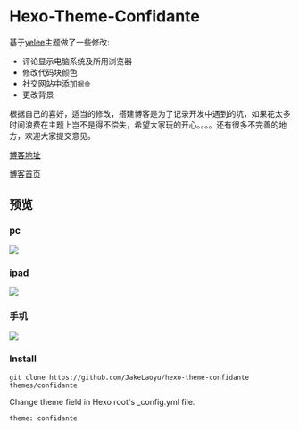 # Hexo-Theme-Confidante

基于[yelee](https://github.com/MOxFIVE/hexo-theme-yelee)主题做了一些修改:

* 评论显示电脑系统及所用浏览器
* 修改代码块颜色
* 社交网站中添加`掘金`
* 更改背景

根据自己的喜好，适当的修改，搭建博客是为了记录开发中遇到的坑，如果花太多时间浪费在主题上岂不是得不偿失，希望大家玩的开心。。。。还有很多不完善的地方，欢迎大家提交意见。


[博客地址](http://i.jakeyu.top)

[博客首页](http://home.jakeyu.top)

## 预览
### pc
![](http://blogimg.jakeyu.top//confidante/pc.jpg)

### ipad
![](http://blogimg.jakeyu.top//confidante/ipad.jpg)

### 手机
![](http://blogimg.jakeyu.top//confidante/iphone.jpg)

### Install
```
git clone https://github.com/JakeLaoyu/hexo-theme-confidante themes/confidante
```

Change theme field in Hexo root's _config.yml file. 

```
theme: confidante
```
